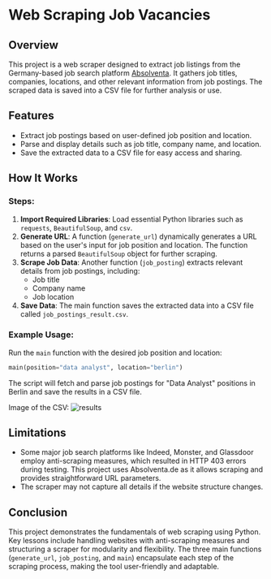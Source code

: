 # Web Scraping Job Vacancies

## Overview
This project is a web scraper designed to extract job listings from the Germany-based job search platform [Absolventa](https://absolventa.de). It gathers job titles, companies, locations, and other relevant information from job postings. The scraped data is saved into a CSV file for further analysis or use.

## Features
- Extract job postings based on user-defined job position and location.
- Parse and display details such as job title, company name, and location.
- Save the extracted data to a CSV file for easy access and sharing.

## How It Works
### Steps:
1. **Import Required Libraries**: Load essential Python libraries such as `requests`, `BeautifulSoup`, and `csv`.
2. **Generate URL**: A function (`generate_url`) dynamically generates a URL based on the user's input for job position and location. The function returns a parsed `BeautifulSoup` object for further scraping.
3. **Scrape Job Data**: Another function (`job_posting`) extracts relevant details from job postings, including:
   - Job title
   - Company name
   - Job location
4. **Save Data**: The main function saves the extracted data into a CSV file called `job_postings_result.csv`.

### Example Usage:
Run the `main` function with the desired job position and location:
```python
main(position="data analyst", location="berlin")
```

The script will fetch and parse job postings for "Data Analyst" positions in Berlin and save the results in a CSV file.

Image of the CSV:
![results](https://github.com/user-attachments/assets/162dcb97-2506-42a4-b051-d6a7cb00e271)


## Limitations
- Some major job search platforms like Indeed, Monster, and Glassdoor employ anti-scraping measures, which resulted in HTTP 403 errors during testing. This project uses Absolventa.de as it allows scraping and provides straightforward URL parameters.
- The scraper may not capture all details if the website structure changes.

## Conclusion
This project demonstrates the fundamentals of web scraping using Python. Key lessons include handling websites with anti-scraping measures and structuring a scraper for modularity and flexibility. The three main functions (`generate_url`, `job_posting`, and `main`) encapsulate each step of the scraping process, making the tool user-friendly and adaptable.
